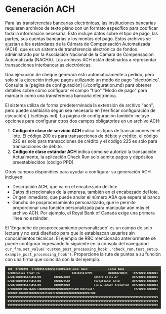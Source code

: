 # Generación ACH

Para las transferencias bancarias electrónicas, las instituciones bancarias requieren archivos de texto plano con un formato específico para codificar toda la información necesaria. Esto incluye datos sobre el tipo de pago, las partes, sus cuentas bancarias y los montos del pago. Estos archivos se ajustan a los estándares de la Cámara de Compensación Automatizada (ACH), que es un sistema de transferencia electrónica de fondos administrado por la Asociación Nacional de la Cámara de Compensación Automatizada (NACHA). Los archivos ACH están destinados a representar transacciones interbancarias electrónicas.

Una ejecución de cheque generará esto automáticamente a pedido, pero solo si la ejecución incluye pagos utilizando un modo de pago "electrónico". Consulte la [página de configuración] (./configuration.md) para obtener detalles sobre cómo configurar el campo "tipo" "Modo de pago" para marcarlo como una transferencia bancaria electrónica.

El sistema utiliza de forma predeterminada la extensión de archivo "ach", pero puede cambiarla según sea necesario en [Verificar configuración de ejecución] (./settings.md). La página de configuración también incluye opciones para configurar otros dos campos obligatorios en un archivo ACH:

1. **Código de clase de servicio ACH** indica los tipos de transacciones en el lote. El código 200 es para transacciones de débito y crédito, el código 220 es solo para transacciones de crédito y el código 225 es solo para transacciones de débito.
2. **Código de clase estándar ACH** indica cómo se autorizó la transacción. Actualmente, la aplicación Check Run solo admite pagos y depósitos preestablecidos (código PPD)

Otros campos disponibles para ayudar a configurar su generación ACH incluyen:
- Descripción ACH, que va en el encabezado del lote.
- Datos discrecionales de la empresa, también en el encabezado del lote.
- Origen inmediato, que puede anular el número ABA que espera el banco
- Gancho de posprocesamiento personalizado, que le permite proporcionar una función personalizada para manipular aún más el archivo ACH. Por ejemplo, el Royal Bank of Canada exige una primera línea no estándar.

El 'Enganche de posprocesamiento personalizado' es un campo de solo lectura y no está diseñado para que lo establezcan usuarios sin conocimientos técnicos. El ejemplo de RBC mencionado anteriormente se puede configurar ingresando lo siguiente en la consola del navegador: `cur_frm.set_value('custom_post_processing_hook','check_run.test_setup.example_post_processing_hook')`. Proporcione la ruta de puntos a su función con una firma que coincida con la del ejemplo.

![Ejemplo de datos de archivo ACH con encabezado y entradas de lotes con el formato adecuado.](./assets/ACHFile.png)